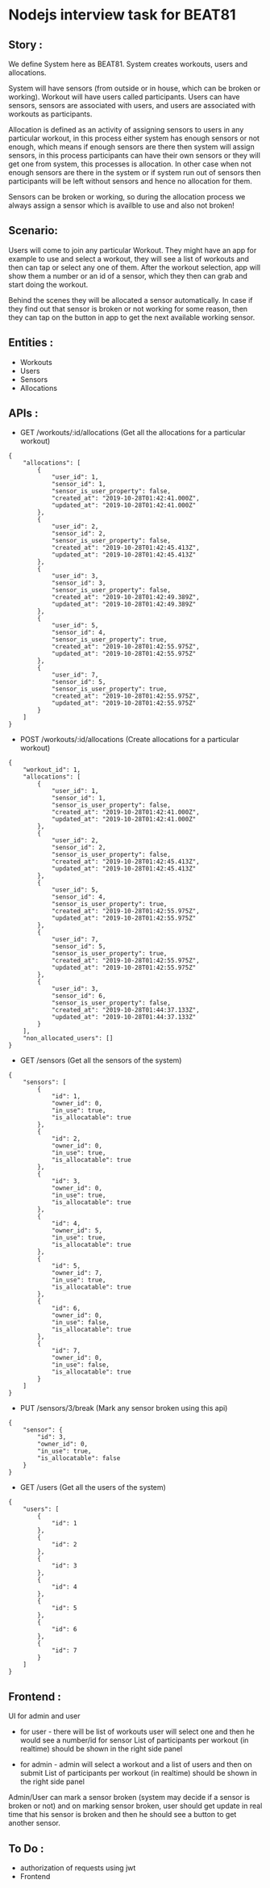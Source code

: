 # Nodejs interview task for BEAT81

## Story :

We define System here as BEAT81. System creates workouts, users and allocations.

System will have sensors (from outside or in house, which can be broken or working).
Workout will have users called participants.
Users can have sensors, sensors are associated with users, and users are associated with workouts as participants.

Allocation is defined as an activity of assigning sensors to users in any particular workout, in this process either system has enough sensors or not enough, which means if enough sensors are there then system will assign sensors, in this process participants can have their own sensors or they will get one from system, this processes is allocation. In other case when not enough sensors are there in the system or if system run out of sensors then participants will be left without sensors and hence no allocation for them.

Sensors can be broken or working, so during the allocation process we always assign a sensor which is availble to use and also not broken!

## Scenario:

Users will come to join any particular Workout. They might have an app for example to use and select a workout, they will see a list of workouts and then can tap or select any one of them. After the workout selection, app will show them a number or an id of a sensor, which they then can grab and start doing the workout.

Behind the scenes they will be allocated a sensor automatically. In case if they find out that sensor is broken or not working for some reason, then they can tap on the button in app to get the next available working sensor.

## Entities :

- Workouts
- Users
- Sensors
- Allocations

## APIs :

- GET /workouts/:id/allocations (Get all the allocations for a particular workout)

```
{
    "allocations": [
        {
            "user_id": 1,
            "sensor_id": 1,
            "sensor_is_user_property": false,
            "created_at": "2019-10-28T01:42:41.000Z",
            "updated_at": "2019-10-28T01:42:41.000Z"
        },
        {
            "user_id": 2,
            "sensor_id": 2,
            "sensor_is_user_property": false,
            "created_at": "2019-10-28T01:42:45.413Z",
            "updated_at": "2019-10-28T01:42:45.413Z"
        },
        {
            "user_id": 3,
            "sensor_id": 3,
            "sensor_is_user_property": false,
            "created_at": "2019-10-28T01:42:49.389Z",
            "updated_at": "2019-10-28T01:42:49.389Z"
        },
        {
            "user_id": 5,
            "sensor_id": 4,
            "sensor_is_user_property": true,
            "created_at": "2019-10-28T01:42:55.975Z",
            "updated_at": "2019-10-28T01:42:55.975Z"
        },
        {
            "user_id": 7,
            "sensor_id": 5,
            "sensor_is_user_property": true,
            "created_at": "2019-10-28T01:42:55.975Z",
            "updated_at": "2019-10-28T01:42:55.975Z"
        }
    ]
}
```

- POST /workouts/:id/allocations (Create allocations for a particular workout)

```
{
    "workout_id": 1,
    "allocations": [
        {
            "user_id": 1,
            "sensor_id": 1,
            "sensor_is_user_property": false,
            "created_at": "2019-10-28T01:42:41.000Z",
            "updated_at": "2019-10-28T01:42:41.000Z"
        },
        {
            "user_id": 2,
            "sensor_id": 2,
            "sensor_is_user_property": false,
            "created_at": "2019-10-28T01:42:45.413Z",
            "updated_at": "2019-10-28T01:42:45.413Z"
        },
        {
            "user_id": 5,
            "sensor_id": 4,
            "sensor_is_user_property": true,
            "created_at": "2019-10-28T01:42:55.975Z",
            "updated_at": "2019-10-28T01:42:55.975Z"
        },
        {
            "user_id": 7,
            "sensor_id": 5,
            "sensor_is_user_property": true,
            "created_at": "2019-10-28T01:42:55.975Z",
            "updated_at": "2019-10-28T01:42:55.975Z"
        },
        {
            "user_id": 3,
            "sensor_id": 6,
            "sensor_is_user_property": false,
            "created_at": "2019-10-28T01:44:37.133Z",
            "updated_at": "2019-10-28T01:44:37.133Z"
        }
    ],
    "non_allocated_users": []
}
```

- GET /sensors (Get all the sensors of the system)

```
{
    "sensors": [
        {
            "id": 1,
            "owner_id": 0,
            "in_use": true,
            "is_allocatable": true
        },
        {
            "id": 2,
            "owner_id": 0,
            "in_use": true,
            "is_allocatable": true
        },
        {
            "id": 3,
            "owner_id": 0,
            "in_use": true,
            "is_allocatable": true
        },
        {
            "id": 4,
            "owner_id": 5,
            "in_use": true,
            "is_allocatable": true
        },
        {
            "id": 5,
            "owner_id": 7,
            "in_use": true,
            "is_allocatable": true
        },
        {
            "id": 6,
            "owner_id": 0,
            "in_use": false,
            "is_allocatable": true
        },
        {
            "id": 7,
            "owner_id": 0,
            "in_use": false,
            "is_allocatable": true
        }
    ]
}
```

- PUT /sensors/3/break (Mark any sensor broken using this api)

```
{
    "sensor": {
        "id": 3,
        "owner_id": 0,
        "in_use": true,
        "is_allocatable": false
    }
}
```

- GET /users (Get all the users of the system)

```
{
    "users": [
        {
            "id": 1
        },
        {
            "id": 2
        },
        {
            "id": 3
        },
        {
            "id": 4
        },
        {
            "id": 5
        },
        {
            "id": 6
        },
        {
            "id": 7
        }
    ]
}

```

## Frontend :

UI for admin and user

- for user - there will be list of workouts
  user will select one and then he would see a number/id for sensor
  List of participants per workout (in realtime) should be shown in the right side panel

- for admin - admin will select a workout and a list of users and then on submit
  List of participants per workout (in realtime) should be shown in the right side panel

Admin/User can mark a sensor broken (system may decide if a sensor is broken or not)
and on marking sensor broken, user should get update in real time that his sensor is broken and then he should see a button to get another sensor.

## To Do :

- authorization of requests using jwt
- Frontend
